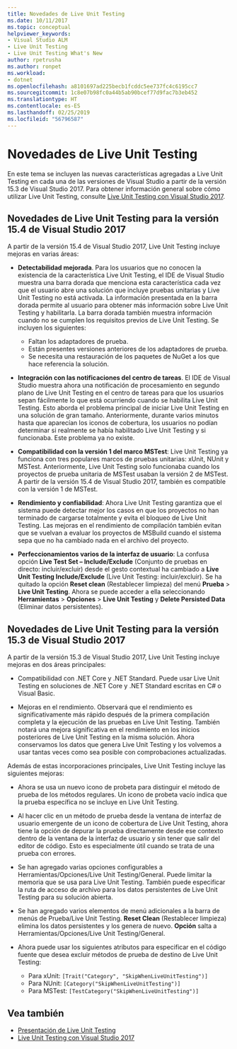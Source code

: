 ```yaml
---
title: Novedades de Live Unit Testing
ms.date: 10/11/2017
ms.topic: conceptual
helpviewer_keywords:
- Visual Studio ALM
- Live Unit Testing
- Live Unit Testing What's New
author: rpetrusha
ms.author: ronpet
ms.workload:
- dotnet
ms.openlocfilehash: a8101697ad225becb1fcddc5ee737fc4c6195cc7
ms.sourcegitcommit: 1c8e07b98fc0a44b5ab90bcef77d9fac7b3eb452
ms.translationtype: HT
ms.contentlocale: es-ES
ms.lasthandoff: 02/25/2019
ms.locfileid: "56796587"
---
```

# <a name="whats-new-in-live-unit-testing"></a>Novedades de Live Unit Testing

En este tema se incluyen las nuevas características agregadas a Live Unit Testing en cada una de las versiones de Visual Studio a partir de la versión 15.3 de Visual Studio 2017. Para obtener información general sobre cómo utilizar Live Unit Testing, consulte [Live Unit Testing con Visual Studio 2017](live-unit-testing.md).

## <a name="whats-new-in-live-unit-testing-for-visual-studio-2017-version-154"></a>Novedades de Live Unit Testing para la versión 15.4 de Visual Studio 2017

A partir de la versión 15.4 de Visual Studio 2017, Live Unit Testing incluye mejoras en varias áreas:

- **Detectabilidad mejorada**. Para los usuarios que no conocen la existencia de la característica Live Unit Testing, el IDE de Visual Studio muestra una barra dorada que menciona esta característica cada vez que el usuario abre una solución que incluye pruebas unitarias y Live Unit Testing no está activada. La información presentada en la barra dorada permite al usuario para obtener más información sobre Live Unit Testing y habilitarla. La barra dorada también muestra información cuando no se cumplen los requisitos previos de Live Unit Testing. Se incluyen los siguientes:

   - Faltan los adaptadores de prueba.
   - Están presentes versiones anteriores de los adaptadores de prueba.
   - Se necesita una restauración de los paquetes de NuGet a los que hace referencia la solución.

- **Integración con las notificaciones del centro de tareas**. El IDE de Visual Studio muestra ahora una notificación de procesamiento en segundo plano de Live Unit Testing en el centro de tareas para que los usuarios sepan fácilmente lo que está ocurriendo cuando se habilita Live Unit Testing. Esto aborda el problema principal de iniciar Live Unit Testing en una solución de gran tamaño. Anteriormente, durante varios minutos hasta que aparecían los iconos de cobertura, los usuarios no podían determinar si realmente se había habilitado Live Unit Testing y si funcionaba. Este problema ya no existe.

- **Compatibilidad con la versión 1 del marco MSTest**: Live Unit Testing ya funciona con tres populares marcos de pruebas unitarias: xUnit, NUnit y MSTest. Anteriormente, Live Unit Testing solo funcionaba cuando los proyectos de prueba unitaria de MSTest usaban la versión 2 de MSTest. A partir de la versión 15.4 de Visual Studio 2017, también es compatible con la versión 1 de MSTest.

- **Rendimiento y confiabilidad**: Ahora Live Unit Testing garantiza que el sistema puede detectar mejor los casos en que los proyectos no han terminado de cargarse totalmente y evita el bloqueo de Live Unit Testing. Las mejoras en el rendimiento de compilación también evitan que se vuelvan a evaluar los proyectos de MSBuild cuando el sistema sepa que no ha cambiado nada en el archivo del proyecto.

- **Perfeccionamientos varios de la interfaz de usuario**:  La confusa opción **Live Test Set – Include/Exclude** (Conjunto de pruebas en directo: incluir/excluir) desde el gesto contextual ha cambiado a **Live Unit Testing Include/Exclude** (Live Unit Testing: incluir/excluir). Se ha quitado la opción **Reset clean** (Restablecer limpieza) del menú **Prueba** > **Live Unit Testing**. Ahora se puede acceder a ella seleccionando **Herramientas** > **Opciones** > **Live Unit Testing** y **Delete Persisted Data** (Eliminar datos persistentes).

## <a name="whats-new-in-live-unit-testing-for-visual-studio-2017-version-153"></a>Novedades de Live Unit Testing para la versión 15.3 de Visual Studio 2017

A partir de la versión 15.3 de Visual Studio 2017, Live Unit Testing incluye mejoras en dos áreas principales:

- Compatibilidad con .NET Core y .NET Standard. Puede usar Live Unit Testing en soluciones de .NET Core y .NET Standard escritas en C# o Visual Basic.

-  Mejoras en el rendimiento. Observará que el rendimiento es significativamente más rápido después de la primera compilación completa y la ejecución de las pruebas en Live Unit Testing. También notará una mejora significativa en el rendimiento en los inicios posteriores de Live Unit Testing en la misma solución. Ahora conservamos los datos que genera Live Unit Testing y los volvemos a usar tantas veces como sea posible con comprobaciones actualizadas.

Además de estas incorporaciones principales, Live Unit Testing incluye las siguientes mejoras:

- Ahora se usa un nuevo icono de probeta para distinguir el método de prueba de los métodos regulares. Un icono de probeta vacío indica que la prueba específica no se incluye en Live Unit Testing.

- Al hacer clic en un método de prueba desde la ventana de interfaz de usuario emergente de un icono de cobertura de Live Unit Testing, ahora tiene la opción de depurar la prueba directamente desde ese contexto dentro de la ventana de la interfaz de usuario y sin tener que salir del editor de código. Esto es especialmente útil cuando se trata de una prueba con errores.

- Se han agregado varias opciones configurables a Herramientas/Opciones/Live Unit Testing/General. Puede limitar la memoria que se usa para Live Unit Testing. También puede especificar la ruta de acceso de archivo para los datos persistentes de Live Unit Testing para su solución abierta.

- Se han agregado varios elementos de menú adicionales a la barra de menús de Prueba/Live Unit Testing. **Reset Clean**  (Restablecer limpieza) elimina los datos persistentes y los genera de nuevo. **Opción** salta a Herramientas/Opciones/Live Unit Testing/General.

- Ahora puede usar los siguientes atributos para especificar en el código fuente que desea excluir métodos de prueba de destino de Live Unit Testing:
   - Para xUnit: `[Trait("Category", "SkipWhenLiveUnitTesting")]`
   - Para NUnit: `[Category("SkipWhenLiveUnitTesting")]`
   - Para MSTest: `[TestCategory("SkipWhenLiveUnitTesting")]`

## <a name="see-also"></a>Vea también
- [Presentación de Live Unit Testing](live-unit-testing-intro.md)
- [Live Unit Testing con Visual Studio 2017](live-unit-testing.md)
